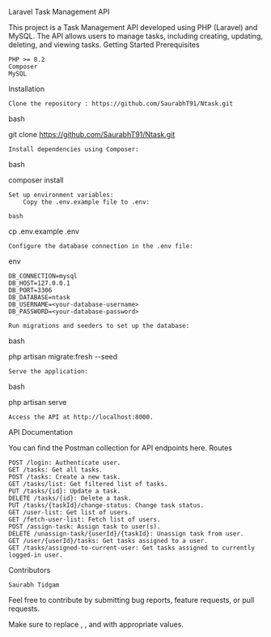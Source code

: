 Laravel Task Management API

This project is a Task Management API developed using PHP (Laravel) and MySQL. The API allows users to manage tasks, including creating, updating, deleting, and viewing tasks.
Getting Started
Prerequisites

    PHP >= 8.2
    Composer
    MySQL

Installation

    Clone the repository : https://github.com/SaurabhT91/Ntask.git

bash

git clone https://github.com/SaurabhT91/Ntask.git

    Install dependencies using Composer:

bash

composer install

    Set up environment variables:
        Copy the .env.example file to .env:

    bash

cp .env.example .env

    Configure the database connection in the .env file:

env

    DB_CONNECTION=mysql
    DB_HOST=127.0.0.1
    DB_PORT=3306
    DB_DATABASE=ntask
    DB_USERNAME=<your-database-username>
    DB_PASSWORD=<your-database-password>

    Run migrations and seeders to set up the database:

bash

php artisan migrate:fresh --seed

    Serve the application:

bash

php artisan serve

    Access the API at http://localhost:8000.

API Documentation

You can find the Postman collection for API endpoints here.
Routes

    POST /login: Authenticate user.
    GET /tasks: Get all tasks.
    POST /tasks: Create a new task.
    GET /tasks/list: Get filtered list of tasks.
    PUT /tasks/{id}: Update a task.
    DELETE /tasks/{id}: Delete a task.
    PUT /tasks/{taskId}/change-status: Change task status.
    GET /user-list: Get list of users.
    GET /fetch-user-list: Fetch list of users.
    POST /assign-task: Assign task to user(s).
    DELETE /unassign-task/{userId}/{taskId}: Unassign task from user.
    GET /user/{userId}/tasks: Get tasks assigned to a user.
    GET /tasks/assigned-to-current-user: Get tasks assigned to currently logged-in user.

Contributors

    Saurabh Tidgam

Feel free to contribute by submitting bug reports, feature requests, or pull requests.

Make sure to replace <postman-collection-link>, <your-database-username>, and <your-database-password> with appropriate values.

